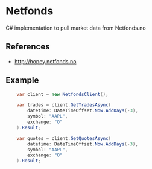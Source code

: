 Netfonds
========

C# implementation to pull market data from Netfonds.no

## References
- http://hopey.netfonds.no

## Example
```c#
	var client = new NetfondsClient();

    var trades = client.GetTradesAsync(
        datetime: DateTimeOffset.Now.AddDays(-3), 
        symbol: "AAPL", 
        exchange: "O"
    ).Result;

    var quotes = client.GetQuotesAsync(
        datetime: DateTimeOffset.Now.AddDays(-3), 
        symbol: "AAPL", 
        exchange: "O"
    ).Result;
```